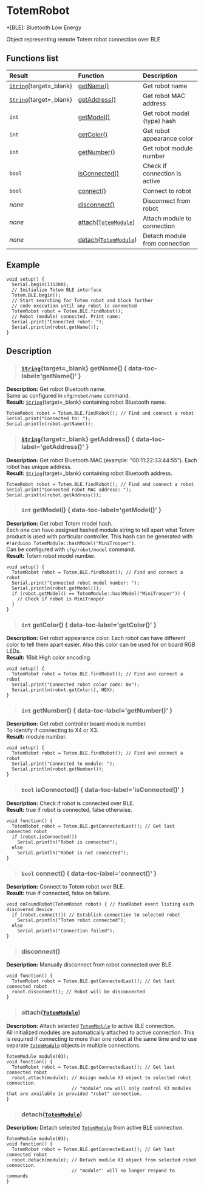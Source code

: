 # TotemRobot

*[BLE]: Bluetooth Low Energy

Object representing remote Totem robot connection over BLE

## Functions list

| Result | Function | Description |
| :----- | :------- | :---------- |
| [`String`](https://www.arduino.cc/reference/en/language/variables/data-types/stringobject/){target=_blank} | [getName()](#string-getname) | Get robot name |
| [`String`](https://www.arduino.cc/reference/en/language/variables/data-types/stringobject/){target=_blank} | [getAddress()](#string-getaddress) | Get robot MAC address |
| `int` | [getModel()](#int-getmodel) | Get robot model (type) hash |
| `int` | [getColor()](#int-getcolor) | Get robot appearance color |
| `int` | [getNumber()](#int-getcolor) | Get robot module number |
| `bool` | [isConnected()](#bool-isconnected) | Check if connection is active |
| `bool` | [connect()](#bool-connect) | Connect to robot |
| _none_ | [disconnect()](#disconnect) | Disconnect from robot |
| _none_ | [attach](#attachtotemmodule)([`TotemModule`](/API/TotemModule)) | Attach module to connection |
| _none_ | [detach](#detachtotemmodule)([`TotemModule`](/API/TotemModule)) | Detach module from connection |

## Example

```arduino
void setup() {
  Serial.begin(115200);
  // Initialize Totem BLE interface
  Totem.BLE.begin();
  // Start searching for Totem robot and block further
  // code execution until any robot is connected
  TotemRobot robot = Totem.BLE.findRobot();
  // Robot (module) connected. Print name:
  Serial.print("Connected robot: ");
  Serial.println(robot.getName());
}
```

## Description

> ### [`String`](https://www.arduino.cc/reference/en/language/variables/data-types/stringobject/){target=_blank} getName() { data-toc-label='getName()' }

**Description:** Get robot Bluetooth name.  
Same as configured in `cfg/robot/name` command.  
**Result:** [`String`](https://www.arduino.cc/reference/en/language/variables/data-types/stringobject/){target=_blank} containing robot Bluetooth name.

```arduino
TotemRobot robot = Totem.BLE.findRobot(); // Find and connect a robot
Serial.print("Connected to: ");
Serial.println(robot.getName());
```

> ### [`String`](https://www.arduino.cc/reference/en/language/variables/data-types/stringobject/){target=_blank} getAddress() { data-toc-label='getAddress()' }

**Description:** Get robot Bluetooth MAC (example: "00:11:22:33:44:55"). Each robot has unique address.  
**Result:** [`String`](https://www.arduino.cc/reference/en/language/variables/data-types/stringobject/){target=_blank} containing robot Bluetooth address.

```arduino
TotemRobot robot = Totem.BLE.findRobot(); // Find and connect a robot
Serial.print("Connected robot MAC address: ");
Serial.println(robot.getAddress());
```

> ### `int` getModel()  { data-toc-label='getModel()' }

**Description:** Get robot Totem model hash.  
Each one can have assigned hashed module string to tell apart what Totem product is used with particular controller. This hash can be generated with `#!arduino TotemModule::hashModel("MiniTrooper")`.  
Can be configured with `cfg/robot/model` command.  
**Result:** Totem robot model number.

```arduino
void setup() {
  TotemRobot robot = Totem.BLE.findRobot(); // Find and connect a robot
  Serial.print("Connected robot model number: ");
  Serial.println(robot.getModel());
  if (robot.getModel() == TotemModule::hashModel("MiniTrooper")) {
    // Check if robot is MiniTrooper
  }
}
```

> ### `int` getColor()  { data-toc-label='getColor()' }

**Description:** Get robot appearance color. Each robot can have different color to tell them apart easier. Also this color can be used for on board RGB LEDs.  
**Result:** 16bit High color encoding.

```arduino
void setup() {
  TotemRobot robot = Totem.BLE.findRobot(); // Find and connect a robot
  Serial.print("Connected robot color code: 0x");
  Serial.println(robot.getColor(), HEX);
}
```

> ### `int` getNumber()  { data-toc-label='getNumber()' }

**Description:** Get robot controller board module number.  
To identify if connecting to X4 or X3.  
**Result:** module number.

```arduino
void setup() {
  TotemRobot robot = Totem.BLE.findRobot(); // Find and connect a robot
  Serial.print("Connected to module: ");
  Serial.println(robot.getNumber());
}
```

> ### `bool` isConnected()  { data-toc-label='isConnected()' }

**Description:** Check if robot is connected over BLE.  
**Result:** true if robot is connected, false otherwise.

```arduino
void function() {
  TotemRobot robot = Totem.BLE.getConnectedLast(); // Get last connected robot
  if (robot.isConnected())
    Serial.println("Robot is connected");
  else
    Serial.println("Robot is not connected");
}
```

> ### `bool` connect()  { data-toc-label='connect()' }

**Description:** Connect to Totem robot over BLE.  
**Result:** true if connected, false on failure.

```arduino
void onFoundRobot(TotemRobot robot) { // findRobot event listing each discovered device
  if (robot.connect()) // Establish connection to selected robot
    Serial.println("Totem robot connected");
  else
    Serial.println("Connection failed");
}
```

> ### disconnect()

**Description:** Manually disconnect from robot connected over BLE.  

```arduino
void function() {
  TotemRobot robot = Totem.BLE.getConnectedLast(); // Get last connected robot
  robot.disconnect(); // Robot will be disconnected
}
```

> ### attach([`TotemModule`](/API/TotemModule))

**Description:** Attach selected [`TotemModule`](/API/TotemModule) to active BLE connection.  
All initialized modules are automatically attached to active connection. This is required if connecting to more than one robot at the same time and to use separate [`TotemModule`](/API/TotemModule) objects in multiple connections.

```arduino
TotemModule module(03);
void function() {
  TotemRobot robot = Totem.BLE.getConnectedLast(); // Get last connected robot
  robot.attach(module); // Assign module X3 object to selected robot connection.
                        // "module" now will only control X3 modules that are available in provided "robot" connection.
}
```

> ### detach([`TotemModule`](/API/TotemModule))

**Description:** Detach selected [`TotemModule`](/API/TotemModule) from active BLE connection.  

```arduino
TotemModule module(03);
void function() {
  TotemRobot robot = Totem.BLE.getConnectedLast(); // Get last connected robot
  robot.detach(module); // Detach module X3 object from selected robot connection. 
                        // "module"' will no longer respond to commands
}
```